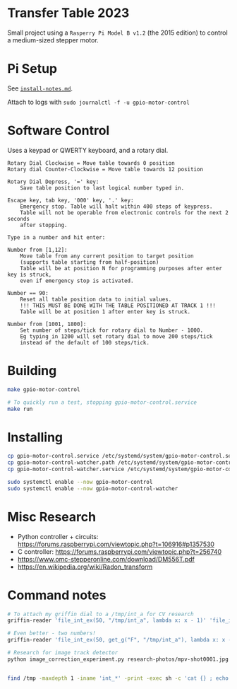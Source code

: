 
# Transfer Table 2023

Small project using a `Rasperry Pi Model B v1.2` (the 2015 edition) to
control a medium-sized stepper motor.

# Pi Setup

See [`install-notes.md`](install-notes.md).

Attach to logs with `sudo journalctl -f -u gpio-motor-control`

# Software Control

Uses a keypad or QWERTY keyboard, and a rotary dial.

```
Rotary Dial Clockwise = Move table towards 0 position
Rotary dial Counter-Clockwise = Move table towards 12 position

Rotary Dial Depress, '=' key:
    Save table position to last logical number typed in.

Escape key, tab key, '000' key, '.' key:
    Emergency stop. Table will halt within 400 steps of keypress.
    Table will not be operable from electronic controls for the next 2 seconds
    after stopping.

Type in a number and hit enter:

Number from [1,12]:
    Move table from any current position to target position
    (supports table starting from half-position)
    Table will be at position N for programming purposes after enter key is struck,
    even if emergency stop is activated.

Number == 90:
    Reset all table position data to initial values.
    !!! THIS MUST BE DONE WITH THE TABLE POSITIONED AT TRACK 1 !!!
    Table will be at position 1 after enter key is struck.

Number from [1001, 1800]:
    Set number of steps/tick for rotary dial to Number - 1000.
    Eg typing in 1200 will set rotary dial to move 200 steps/tick
    instead of the default of 100 steps/tick.

```

# Building

```bash
make gpio-motor-control

# To quickly run a test, stopping gpio-motor-control.service
make run

```

# Installing

```bash
cp gpio-motor-control.service /etc/systemd/system/gpio-motor-control.service
cp gpio-motor-control-watcher.path /etc/systemd/system/gpio-motor-control-watcher.path
cp gpio-motor-control-watcher.service /etc/systemd/system/gpio-motor-control-watcher.service

sudo systemctl enable --now gpio-motor-control
sudo systemctl enable --now gpio-motor-control-watcher

```

# Misc Research

 - Python controller + circuits: https://forums.raspberrypi.com/viewtopic.php?t=106916#p1357530
 - C controller: https://forums.raspberrypi.com/viewtopic.php?t=256740
 - https://www.omc-stepperonline.com/download/DM556T.pdf
 - https://en.wikipedia.org/wiki/Radon_transform

# Command notes

```bash
# To attach my griffin dial to a /tmp/int_a for CV research
griffin-reader 'file_int_ex(50, "/tmp/int_a", lambda x: x - 1)' 'file_int_ex(50, "/tmp/int_a", lambda x: x + 1)' 'None'

# Even better - two numbers!
griffin-reader 'file_int_ex(50, get_g("F", "/tmp/int_a"), lambda x: x - 1)' 'file_int_ex(50, get_g("F", "/tmp/int_a"), lambda x: x + 1)' 'flip_g("F", "/tmp/int_a", "/tmp/int_b")'

# Research for image track detector
python image_correction_experiment.py research-photos/mpv-shot0001.jpg research-photos/mpv-shot0002.jpg research-photos/mpv-shot0003.jpg research-photos/mpv-shot0004.jpg research-photos/mpv-shot0010.jpg research-photos/mpv-shot0011.jpg research-photos/mpv-shot0012.jpg


find /tmp -maxdepth 1 -iname 'int_*' -print -exec sh -c 'cat {} ; echo ' \;

```


